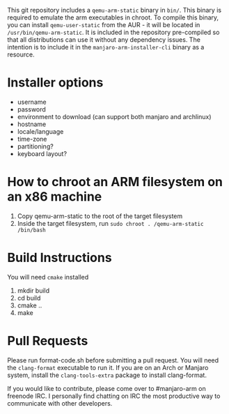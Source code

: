 This git repository includes a `qemu-arm-static` binary in `bin/`. This binary is required to emulate the arm executables in chroot. To compile this binary, you can install `qemu-user-static` from the AUR - it will be located in `/usr/bin/qemu-arm-static`. It is included in the repository pre-compiled so that all distributions can use it without any dependency issues. The intention is to include it in the `manjaro-arm-installer-cli` binary as a resource.

# Installer options

* username
* password
* environment to download (can support both manjaro and archlinux)
* hostname
* locale/language
* time-zone
* partitioning?
* keyboard layout?

# How to chroot an ARM filesystem on an x86 machine

1. Copy qemu-arm-static to the root of the target filesystem
2. Inside the target filesystem, run `sudo chroot . /qemu-arm-static /bin/bash`

# Build Instructions

You will need `cmake` installed

1. mkdir build
2. cd build
3. cmake ..
4. make

# Pull Requests

Please run format-code.sh before submitting a pull request. You will need the `clang-format` executable to run it. If you are on an Arch or Manjaro system, install the `clang-tools-extra` package to install clang-format.

If you would like to contribute, please come over to #manjaro-arm on freenode IRC. I personally find chatting on IRC the most productive way to communicate with other developers.
